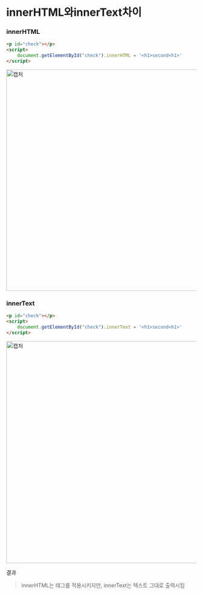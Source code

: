 # innerHTML와innerText차이

### innerHTML

```html
<p id="check"></p>
<script>
    document.getElementById("check").innerHTML = '<h1>second<h1>'
</script>
```

<img width="585" alt="캡처" src="https://user-images.githubusercontent.com/45934117/68082734-79314400-fe63-11e9-8590-e19b75f77c2c.PNG">

### innerText

```html
<p id="check"></p>
<script>
    document.getElementById("check").innerText = '<h1>second<h1>'
</script>
```

<img width="587" alt="캡처" src="https://user-images.githubusercontent.com/45934117/68082744-982fd600-fe63-11e9-8ba0-2652d25ba4dd.PNG">

결과

> innerHTML는 태그를 적용시키지만, innerText는 텍스트 그대로 출력시킴